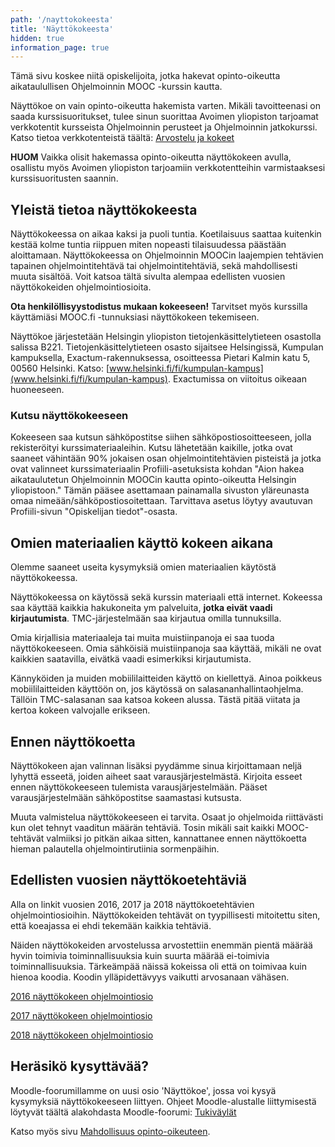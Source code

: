 ```yaml
---
path: '/nayttokokeesta'
title: 'Näyttökokeesta'
hidden: true
information_page: true
---
```


Tämä sivu koskee niitä opiskelijoita, jotka hakevat opinto-oikeutta aikataulullisen Ohjelmoinnin MOOC -kurssin kautta.

Näyttökoe on vain opinto-oikeutta hakemista varten. Mikäli tavoitteenasi on saada kurssisuoritukset, tulee sinun suorittaa Avoimen yliopiston tarjoamat verkkotentit kursseista Ohjelmoinnin perusteet ja Ohjelmoinnin jatkokurssi. Katso tietoa verkkotenteistä täältä: [Arvostelu ja kokeet](./arvostelu-ja-kokeet)

**HUOM** Vaikka olisit hakemassa opinto-oikeutta näyttökokeen avulla, osallistu myös Avoimen yliopiston tarjoamiin verkkotentteihin varmistaaksesi kurssisuoritusten saannin.

## Yleistä tietoa näyttökokeesta

Näyttökokeessa on aikaa kaksi ja puoli tuntia. Koetilaisuus saattaa kuitenkin kestää kolme tuntia riippuen miten nopeasti tilaisuudessa päästään aloittamaan. Näyttökokeessa on
Ohjelmoinnin MOOCin laajempien tehtävien tapainen ohjelmointitehtävä tai
ohjelmointitehtäviä, sekä mahdollisesti muuta sisältöä. Voit katsoa tältä sivulta alempaa edellisten vuosien näyttökokeiden ohjelmointiosioita.

**Ota henkilöllisyystodistus mukaan kokeeseen!** Tarvitset myös kurssilla
käyttämiäsi MOOC.fi -tunnuksiasi näyttökokeen tekemiseen.

Näyttökoe järjestetään Helsingin yliopiston tietojenkäsittelytieteen
osastolla salissa B221. Tietojenkäsittelytieteen osasto sijaitsee
Helsingissä, Kumpulan kampuksella, Exactum-rakennuksessa,
osoitteessa Pietari Kalmin katu 5, 00560 Helsinki.
Katso: [www.helsinki.fi/fi/kumpulan-kampus](www.helsinki.fi/fi/kumpulan-kampus). Exactumissa on viitoitus
oikeaan huoneeseen.

### Kutsu näyttökokeeseen

Kokeeseen saa kutsun sähköpostitse siihen sähköpostiosoitteeseen, jolla rekisteröityi kurssimateriaaleihin. Kutsu lähetetään kaikille, jotka ovat saaneet vähintään 90% jokaisen osan ohjelmointitehtävien pisteistä ja jotka ovat valinneet kurssimateriaalin Profiili-asetuksista kohdan "Aion hakea aikataulutetun Ohjelmoinnin MOOCin kautta opinto-oikeutta Helsingin yliopistoon." Tämän pääsee asettamaan painamalla sivuston yläreunasta omaa nimeään/sähköpostiosoitettaan. Tarvittava asetus löytyy avautuvan Profiili-sivun "Opiskelijan tiedot"-osasta.

## Omien materiaalien käyttö kokeen aikana

Olemme saaneet useita kysymyksiä omien materiaalien käytöstä näyttökokeessa.

Näyttökokeessa on käytössä sekä kurssin materiaali että internet. Kokeessa saa käyttää kaikkia hakukoneita ym palveluita, **jotka eivät vaadi kirjautumista**. TMC-järjestelmään saa kirjautua omilla tunnuksilla.

Omia kirjallisia materiaaleja tai muita muistiinpanoja ei saa tuoda näyttökokeeseen. Omia sähköisiä muistiinpanoja saa käyttää, mikäli ne ovat kaikkien saatavilla, eivätkä vaadi esimerkiksi kirjautumista.

Kännyköiden ja muiden mobiililaitteiden käyttö on kiellettyä. Ainoa poikkeus mobiililaitteiden käyttöön on, jos käytössä on salasananhallintaohjelma. Tällöin TMC-salasanan saa katsoa kokeen alussa. Tästä pitää viitata ja kertoa kokeen valvojalle erikseen.

## Ennen näyttökoetta

Näyttökokeen ajan valinnan lisäksi pyydämme sinua kirjoittamaan neljä lyhyttä
esseetä, joiden aiheet saat varausjärjestelmästä.
Kirjoita esseet ennen näyttökokeeseen tulemista varausjärjestelmään. Pääset varausjärjestelmään sähköpostitse saamastasi kutsusta.

Muuta valmistelua näyttökokeeseen ei tarvita. Osaat jo ohjelmoida riittävästi
kun olet tehnyt vaaditun määrän tehtäviä. Tosin mikäli sait kaikki
MOOC-tehtävät valmiiksi jo pitkän aikaa sitten, kannattanee ennen
näyttökoetta hieman palautella ohjelmointirutiinia sormenpäihin.

## Edellisten vuosien näyttökoetehtäviä

Alla on linkit vuosien 2016, 2017 ja 2018 näyttökoetehtävien ohjelmointiosioihin. Näyttökokeiden tehtävät on tyypillisesti mitoitettu siten, että koeajassa ei ehdi tekemään kaikkia tehtäviä.

Näiden näyttökokeiden arvostelussa arvostettiin enemmän pientä määrää hyvin toimivia toiminnallisuuksia kuin suurta määrää ei-toimivia toiminnallisuuksia. Tärkeämpää näissä kokeissa oli että on toimivaa kuin hienoa koodia. Koodin ylläpidettävyys vaikutti arvosanaan vähäsen.

[2016 näyttökokeen ohjelmointiosio](./old-exams/2016.pdf)

[2017 näyttökokeen ohjelmointiosio](./old-exams/2017.pdf)

[2018 näyttökokeen ohjelmointiosio](./old-exams/2018.pdf)

## Heräsikö kysyttävää?

Moodle-foorumillamme on uusi osio 'Näyttökoe', jossa voi kysyä kysymyksiä näyttökokeeseen liittyen. Ohjeet Moodle-alustalle liittymisestä löytyvät täältä alakohdasta Moodle-foorumi: [Tukiväylät](/tukivaylat)

Katso myös sivu [Mahdollisuus opinto-oikeuteen](/opinto-oikeus).
